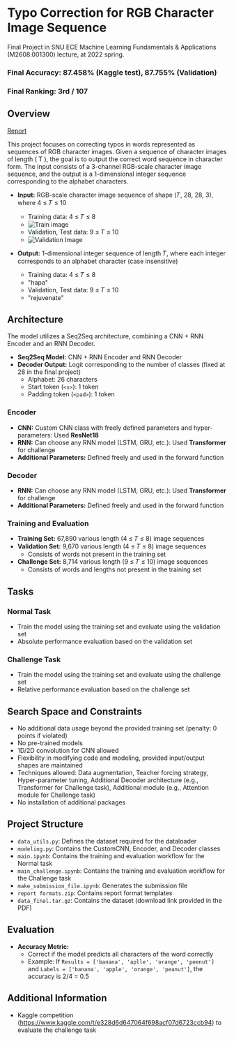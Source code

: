 # Typo Correction for RGB Character Image Sequence
Final Project in SNU ECE Machine Learning Fundamentals & Applications (M2608.001300) lecture, at 2022 spring.

### Final Accuracy: 87.458% (Kaggle test), 87.755% (Validation)
### Final Ranking: 3rd / 107


## Overview
[Report](https://github.com/jaewonlee16/ML_Final/blob/master/ML_Final_report.pdf)

This project focuses on correcting typos in words represented as sequences of RGB character images. Given a sequence of character images of length \( T \), the goal is to output the correct word sequence in character form. The input consists of a 3-channel RGB-scale character image sequence, and the output is a 1-dimensional integer sequence corresponding to the alphabet characters.

- **Input:** RGB-scale character image sequence of shape (𝑇, 28, 28, 3), where 4 ≤ 𝑇 ≤ 10
  - Training data: 4 ≤ 𝑇 ≤ 8
  - ![Train image](https://github.com/jaewonlee16/ML_Final/assets/73290953/21237e5d-5379-46b0-8641-a5def894fe8a)
  - Validation, Test data: 9 ≤ 𝑇 ≤ 10
  - ![Validation Image](https://github.com/jaewonlee16/ML_Final/assets/73290953/37a3e024-41db-487e-8b8b-a8c8714b362c)

- **Output:** 1-dimensional integer sequence of length 𝑇, where each integer corresponds to an alphabet character (case insensitive)
  - Training data: 4 ≤ 𝑇 ≤ 8
  - "hapa"
  - Validation, Test data: 9 ≤ 𝑇 ≤ 10
  - "rejuvenate"

## Architecture

The model utilizes a Seq2Seq architecture, combining a CNN + RNN Encoder and an RNN Decoder.

- **Seq2Seq Model:** CNN + RNN Encoder and RNN Decoder
- **Decoder Output:** Logit corresponding to the number of classes (fixed at 28 in the final project)
  - Alphabet: 26 characters
  - Start token (`<s>`): 1 token
  - Padding token (`<pad>`): 1 token

### Encoder

- **CNN:** Custom CNN class with freely defined parameters and hyper-parameters: Used **ResNet18**
- **RNN:** Can choose any RNN model (LSTM, GRU, etc.): Used **Transformer** for challenge
- **Additional Parameters:** Defined freely and used in the forward function

### Decoder

- **RNN:** Can choose any RNN model (LSTM, GRU, etc.): Used **Transformer** for challenge
- **Additional Parameters:** Defined freely and used in the forward function

### Training and Evaluation

- **Training Set:** 67,890 various length (4 ≤ 𝑇 ≤ 8) image sequences
- **Validation Set:** 9,670 various length (4 ≤ 𝑇 ≤ 8) image sequences
  - Consists of words not present in the training set
- **Challenge Set:** 8,714 various length (9 ≤ 𝑇 ≤ 10) image sequences
  - Consists of words and lengths not present in the training set

## Tasks

### Normal Task

- Train the model using the training set and evaluate using the validation set
- Absolute performance evaluation based on the validation set

### Challenge Task

- Train the model using the training set and evaluate using the challenge set
- Relative performance evaluation based on the challenge set

## Search Space and Constraints

- No additional data usage beyond the provided training set (penalty: 0 points if violated)
- No pre-trained models
- 1D/2D convolution for CNN allowed
- Flexibility in modifying code and modeling, provided input/output shapes are maintained
- Techniques allowed: Data augmentation, Teacher forcing strategy, Hyper-parameter tuning, Additional Decoder architecture (e.g., Transformer for Challenge task), Additional module (e.g., Attention module for Challenge task)
- No installation of additional packages

## Project Structure

- `data_utils.py`: Defines the dataset required for the dataloader
- `modeling.py`: Contains the CustomCNN, Encoder, and Decoder classes
- `main.ipynb`: Contains the training and evaluation workflow for the Normal task
- `main_challenge.ipynb`: Contains the training and evaluation workflow for the Challenge task
- `make_submission_file.ipynb`: Generates the submission file
- `report formats.zip`: Contains report format templates
- `data_final.tar.gz`: Contains the dataset (download link provided in the PDF)

## Evaluation

- **Accuracy Metric:**
  - Correct if the model predicts all characters of the word correctly
  - Example: If `Results = ['banana', 'aplle', 'orange', 'peenut']` and `Labels = ['banana', 'apple', 'orange', 'peanut']`, the accuracy is 2/4 = 0.5


## Additional Information
- Kaggle competition (https://www.kaggle.com/t/e328d6d647064f698acf07d6723ccb94) to evaluate the challenge task
